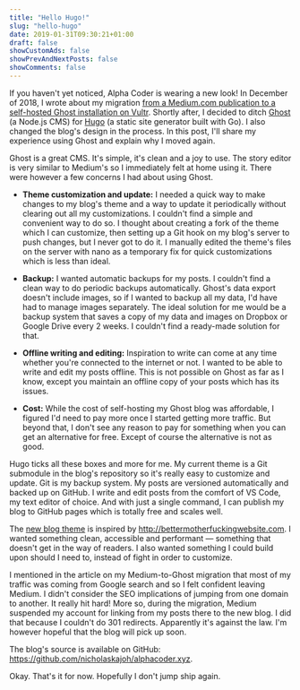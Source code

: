 ```yaml
---
title: "Hello Hugo!"
slug: "hello-hugo"
date: 2019-01-31T09:30:21+01:00
draft: false
showCustomAds: false
showPrevAndNextPosts: false
showComments: false
---
```


If you haven't yet noticed, Alpha Coder is wearing a new look! In December of 2018, I wrote about my migration [from a Medium.com publication to a self-hosted Ghost installation on Vultr](/from-medium-to-ghost). Shortly after, I decided to ditch [Ghost](http://ghost.org) (a Node.js CMS) for [Hugo](http://gohugo.io) (a static site generator built with Go). I also changed the blog's design in the process. In this post, I'll share my experience using Ghost and explain why I moved again.

Ghost is a great CMS. It's simple, it's clean and a joy to use. The story editor is very similar to Medium's so I immediately felt at home using it. There were however a few concerns I had about using Ghost.

- __Theme customization and update:__ I needed a quick way to make changes to my blog's theme and a way to update it periodically without clearing out all my customizations. I couldn't find a simple and convenient way to do so. I thought about creating a fork of the theme which I can customize, then setting up a Git hook on my blog's server to push changes, but I never got to do it. I manually edited the theme's files on the server with nano as a temporary fix for quick customizations which is less than ideal.

- __Backup:__ I wanted automatic backups for my posts. I couldn't find a clean way to do periodic backups automatically. Ghost's data export doesn't include images, so if I wanted to backup all my data, I'd have had to manage images separately. The ideal solution for me would be a backup system that saves a copy of my data and images on Dropbox or Google Drive every 2 weeks. I couldn't find a ready-made solution for that.

- __Offline writing and editing:__ Inspiration to write can come at any time whether you're connected to the internet or not. I wanted to be able to write and edit my posts offline. This is not possible on Ghost as far as I know, except you maintain an offline copy of your posts which has its issues.

- __Cost:__ While the cost of self-hosting my Ghost blog was affordable, I figured I'd need to pay more once I started getting more traffic. But beyond that, I don't see any reason to pay for something when you can get an alternative for free. Except of course the alternative is not as good.

Hugo ticks all these boxes and more for me. My current theme is a Git submodule in the blog's repository so it's really easy to customize and update. Git is my backup system. My posts are versioned automatically and backed up on GitHub. I write and edit posts from the comfort of VS Code, my text editor of choice. And with just a single command, I can publish my blog to GitHub pages which is totally free and scales well.

The [new blog theme](https://github.com/nicholaskajoh/simple-hugo-theme) is inspired by http://bettermotherfuckingwebsite.com. I wanted something clean, accessible and performant — something that doesn't get in the way of readers. I also wanted something I could build upon should I need to, instead of fight in order to customize.

I mentioned in the article on my Medium-to-Ghost migration that most of my traffic was coming from Google search and so I felt confident leaving Medium. I didn't consider the SEO implications of jumping from one domain to another. It really hit hard! More so, during the migration, Medium suspended my account for linking from my posts there to the new blog. I did that because I couldn't do 301 redirects. Apparently it's against the law. I'm however hopeful that the blog will pick up soon.

The blog's source is available on GitHub: https://github.com/nicholaskajoh/alphacoder.xyz.

Okay. That's it for now. Hopefully I don't jump ship again.

